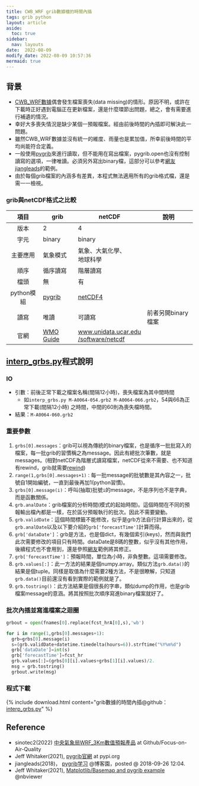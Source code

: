 ```yaml
---
title: CWB_WRF grib數據檔的時間內插
tags: grib python
layout: article
aside:
  toc: true
sidebar:
  nav: layouts
date:  2022-08-09
modify_date: 2022-08-09 10:57:36
mermaid: true
---
```

## 背景
- [CWB_WRF數據][CWB_WRF]偶會發生檔案喪失(data missing)的情形。原因不明，或許在下載時正好遇到電腦正在更新檔案，還是什麼環節出問題，總之，會有需要進行補遺的情況。
- 幸好大多喪失情況是缺少某個一預報檔案。經由前後時間的內插即可解決此一問題。
- 雖然CWB_WRF數據並沒有統一的維度、雨量也是累加值，所幸前後時間的平均尚能符合定義。
- 一般使用[pygrib][pygrib]來進行讀取，但不能用在寫出檔案，pygrib.open也沒有控制讀寫的選項，一律唯讀。必須另外寫出binary檔，這部分可以參考[網友jiangleads][jiangleads]的範例。
- 由於每個grib檔案的內涵多有差異，本程式無法適用所有的grib格式檔，還是需一一檢視。

### grib與netCDF格式之比較

項目|grib|netCDF|說明
:-:|-|-|-
版本|2|4|
字元|binary|binary|
主要應用|氣象模式|氣象、大氣化學、</br>地球科學|
順序|循序讀寫|階層讀寫|
檔頭|無|有|
python模組|[pygrib][pygrib]|[netCDF4](https://pypi.org/project/netCDF4/)|
讀寫|唯讀|可讀寫|前者另開binary檔案
官網|[WMO Guide](https://web.archive.org/web/20201213173506/http://www.wmo.int/pages/prog/www/WMOCodes/Guides/GRIB/GRIB2_062006.pdf)|[www.unidata.ucar.edu</br>/software/netcdf](https://www.unidata.ucar.edu/software/netcdf)|

## [interp_grbs.py][interp_grbs.py]程式說明
### IO
- 引數：前後正常下載之檔案名稱(間隔12小時)，喪失檔案為其中間時間
  - 如`interp_grbs.py M-A0064-054.grb2 M-A0064-066.grb2`，54與66為正常下載(間隔12小時) 之時間，中間的60則為喪失檔時間。
- 結果：`M-A0064-060.grb2`
### 重要參數
1. `grbs[0].messages`：grib可以視為傳統的binary檔案，也是循序一批批寫入的檔案，每一批grib的習慣稱之為message。因此有總批次筆數，就是messages。(相對netCDF為階層式讀寫檔案，netCDF從來不需要、也不知道有rewind，grib就需要[rewind][jswhit])
1. `range(1,grbs[0].messages+1)：`每一批message的批號數是其內容之一，批號自1開始編號，一直到最後再加1(python習慣)。
1. `grbs[0].message(i)`：呼叫(抽取)批號`i`的message，不是序列也不是字典，而是函數關係。
1. `grb.analDate`：grib檔案的分析時間(模式的起始時間)。這個時間在不同的預報輸出檔內都是一樣，在於區分預報執行的批次。因此不需要變動。
1. `grb.validDate`：這個時間標籤不能修改，似乎是grb方法自行計算出來的，從`grb.analDate`以及以下要介紹的`grb['forecastTime']`計算而得。
1. `grb['dataDate']`：grb是方法，也是個dict，有幾個索引(keys)，然而與我們此次需要修改的項目只有時間。dataDate是8碼的整數，似乎沒有其他作用，後續程式也不會用到，還是參照[網友][jiangleads]範例將其修正。
1. `grb['forecastTime']`：預報時間，單位為小時，非負整數。這項需要修改。
1. `grb.values[:]`：此一方法的結果是個numpy.array。類似方法`grb.data()`的結果是個tuple。同樣是取值為什麼需要2種方法，不是很瞭解，只知道`grb.data()`目前還沒有看到實際的範例就是了。
1. `grb.tostring()`：此方法結果是個很長的字串，類似dump的作用，也是grib檔案message的意涵。將其按照批次順序寫進binary檔案就好了。

### 批次內插並寫進檔案之迴圈

```python
grbout = open(fnames[0].replace(fcst_hrA[0],s),'wb')

for i in range(1,grbs[0].messages+1):
  grb=grbs[0].message(i)
  s=(grb.validDate+datetime.timedelta(hours=6)).strftime("%Y%m%d")
  grb['dataDate']=int(s)
  grb['forecastTime']=fcst_hr
  grb.values[:]=(grbs[0][i].values+grbs[1][i].values)/2.
  msg = grb.tostring()
  grbout.write(msg)
  ```

### 程式下載

{% include download.html content="grib數據的時間內插@github：[interp_grbs.py](https://github.com/sinotec2/Focus-on-Air-Quality/blob/main/utilities/grib/interp_grbs.py)" %}

## Reference

- sinotec2(2022) [中央氣象局WRF_3Km數值預報產品](https://sinotec2.github.io/Focus-on-Air-Quality/wind_models/cwbWRF_3Km/) at Github/Focus-on-Air-Quality
- Jeff Whitaker(2021), [pygrib官網](https://pypi.org/project/pygrib) at pypi.org
- jiangleads(2018)， [pygrib学习](https://www.cnblogs.com/jiangleads/p/9705787.html) @博客園，posted @ 2018-09-26 12:04.
- Jeff Whitaker(2021), [Matplotlib/Basemap and pygrib example](https://nbviewer.org/gist/jswhit/8635665) @nbviewer


[CWB_WRF]: <https://sinotec2.github.io/Focus-on-Air-Quality/wind_models/cwbWRF_3Km/> "中央氣象局WRF_3Km數值預報產品"
[pygrib]: <https://pypi.org/project/pygrib/> "官網：Provides a high-level interface to the ECWMF ECCODES C library for reading GRIB files. There are limited capabilities for writing GRIB files (you can modify the contents of an existing file, but you can't create one from scratch)"
[jiangleads]: <https://www.cnblogs.com/jiangleads/p/9705787.html> "pygrib学习@博客園"
[interp_grbs.py]: <https://github.com/sinotec2/Focus-on-Air-Quality/blob/main/utilities/grib/interp_grbs.py> "grib數據檔的時間內插程式@github"
[jswhit]: <https://nbviewer.org/gist/jswhit/8635665> "jswhit：Matplotlib/Basemap and pygrib example@nbviewer"
